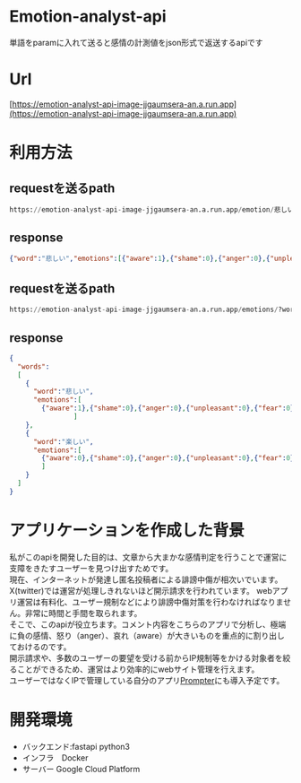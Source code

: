 # Emotion-analyst-api
単語をparamに入れて送ると感情の計測値をjson形式で返送するapiです

# Url
[https://emotion-analyst-api-image-jjgaumsera-an.a.run.app](https://emotion-analyst-api-image-jjgaumsera-an.a.run.app)

# 利用方法
## requestを送るpath
```python
https://emotion-analyst-api-image-jjgaumsera-an.a.run.app/emotion/悲しい
```

## response
```json
{"word":"悲しい","emotions":[{"aware":1},{"shame":0},{"anger":0},{"unpleasant":0},{"fear":0},{"surprise":0},{"love":0},{"excitement":0},{"cheap":0},{"pleasant":0}]}
```

## requestを送るpath
```python
https://emotion-analyst-api-image-jjgaumsera-an.a.run.app/emotions/?word=悲しい&word=楽しい
```

## response
```json
{
  "words":
  [
    {
      "word":"悲しい",
      "emotions":[
        {"aware":1},{"shame":0},{"anger":0},{"unpleasant":0},{"fear":0},{"surprise":0},{"love":0},{"excitement":0},{"cheap":0},{"pleasant":0}
                ]
    },
    {
      "word":"楽しい",
      "emotions":[
        {"aware":0},{"shame":0},{"anger":0},{"unpleasant":0},{"fear":0},{"surprise":0},{"love":0},{"excitement":0},{"cheap":1},{"pleasant":2}
        ]
    }
  ]
}
```

# アプリケーションを作成した背景
私がこのapiを開発した目的は、文章から大まかな感情判定を行うことで運営に支障をきたすユーザーを見つけ出すためです。  
現在、インターネットが発達し匿名投稿者による誹謗中傷が相次いでいます。X(twitter)では運営が処理しきれないほど開示請求を行われています。
webアプリ運営は有料化、ユーザー規制などにより誹謗中傷対策を行わなければなりません。非常に時間と手間を取られます。  
そこで、このapiが役立ちます。コメント内容をこちらのアプリで分析し、極端に負の感情、怒り（anger）、哀れ（aware）が大きいものを重点的に割り出しておけるのです。  
開示請求や、多数のユーザーの要望を受ける前からIP規制等をかける対象者を絞ることができるため、運営はより効率的にwebサイト管理を行えます。  
ユーザーではなくIPで管理している自分のアプリ[Prompter](https://github.com/Takenoko463/prompter)にも導入予定です。

# 開発環境
- バックエンド:fastapi python3
- インフラ　Docker
- サーバー Google Cloud Platform


